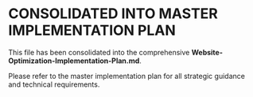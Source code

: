 # CONSOLIDATED INTO MASTER IMPLEMENTATION PLAN

This file has been consolidated into the comprehensive **Website-Optimization-Implementation-Plan.md**.

Please refer to the master implementation plan for all strategic guidance and technical requirements.
